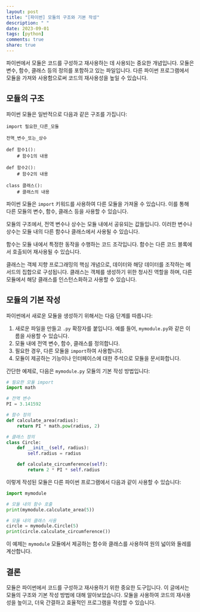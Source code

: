 ```yaml
---
layout: post
title: "[파이썬] 모듈의 구조와 기본 작성"
description: " "
date: 2023-09-01
tags: [python]
comments: true
share: true
---
```


파이썬에서 모듈은 코드를 구성하고 재사용하는 데 사용되는 중요한 개념입니다. 모듈은 변수, 함수, 클래스 등의 정의를 포함하고 있는 파일입니다. 다른 파이썬 프로그램에서 모듈을 가져와 사용함으로써 코드의 재사용성을 높일 수 있습니다.

## 모듈의 구조

파이썬 모듈은 일반적으로 다음과 같은 구조를 가집니다:

```
import 필요한_다른_모듈

전역_변수_또는_상수

def 함수1():
    # 함수1의 내용

def 함수2():
    # 함수2의 내용
    
class 클래스():
    # 클래스의 내용
```

파이썬 모듈은 `import` 키워드를 사용하여 다른 모듈을 가져올 수 있습니다. 이를 통해 다른 모듈의 변수, 함수, 클래스 등을 사용할 수 있습니다.

모듈의 구조에서, 전역 변수나 상수는 모듈 내에서 공유되는 값들입니다. 이러한 변수나 상수는 모듈 내의 다른 함수나 클래스에서 사용될 수 있습니다.

함수는 모듈 내에서 특정한 동작을 수행하는 코드 조각입니다. 함수는 다른 코드 블록에서 호출되어 재사용될 수 있습니다.

클래스는 객체 지향 프로그래밍의 핵심 개념으로, 데이터와 해당 데이터를 조작하는 메서드의 집합으로 구성됩니다. 클래스는 객체를 생성하기 위한 청사진 역할을 하며, 다른 모듈에서 해당 클래스를 인스턴스화하고 사용할 수 있습니다.

## 모듈의 기본 작성

파이썬에서 새로운 모듈을 생성하기 위해서는 다음 단계를 따릅니다:

1. 새로운 파일을 만들고 `.py` 확장자를 붙입니다. 예를 들어, `mymodule.py`와 같은 이름을 사용할 수 있습니다.
2. 모듈 내에 전역 변수, 함수, 클래스를 정의합니다.
3. 필요한 경우, 다른 모듈을 `import`하여 사용합니다.
4. 모듈이 제공하는 기능이나 인터페이스에 대한 주석으로 모듈을 문서화합니다.

간단한 예제로, 다음은 `mymodule.py` 모듈의 기본 작성 방법입니다:

```python
# 필요한 모듈 import
import math

# 전역 변수
PI = 3.141592

# 함수 정의
def calculate_area(radius):
    return PI * math.pow(radius, 2)

# 클래스 정의
class Circle:
    def __init__(self, radius):
        self.radius = radius

    def calculate_circumference(self):
        return 2 * PI * self.radius
```

이렇게 작성된 모듈은 다른 파이썬 프로그램에서 다음과 같이 사용할 수 있습니다:

```python
import mymodule

# 모듈 내의 함수 호출
print(mymodule.calculate_area(5))

# 모듈 내의 클래스 사용
circle = mymodule.Circle(5)
print(circle.calculate_circumference())
```

이 예제는 `mymodule` 모듈에서 제공하는 함수와 클래스를 사용하여 원의 넓이와 둘레를 계산합니다.

## 결론

모듈은 파이썬에서 코드를 구성하고 재사용하기 위한 중요한 도구입니다. 이 글에서는 모듈의 구조와 기본 작성 방법에 대해 알아보았습니다. 모듈을 사용하여 코드의 재사용성을 높이고, 더욱 간결하고 효율적인 프로그램을 작성할 수 있습니다.